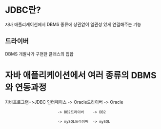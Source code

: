 JDBC란?
===============
자바 애플리케이션에서 DBMS 종류에 상관없이 일관성 있게 연결해주는 기능


드라이버
-----------------------------
DBMS 개발사가 구현한 클래스의 집합

자바 애플리케이션에서 여러 종류의 DBMS와 연동과정
========================
자바프로그램=>JDBC 인터페이스 -> Oracle드라이버 -> Oracle

                            -> DB2드라이버    -> DB2
                            
                            -> mySQL드라이버  -> mySQL
